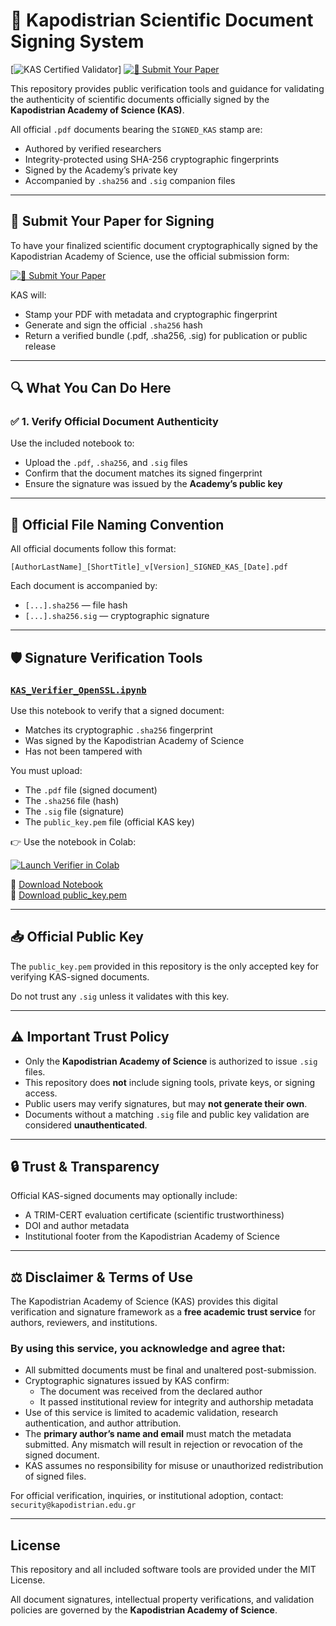 # 📄 Kapodistrian Scientific Document Signing System

[![KAS Certified Validator](https://img.shields.io/badge/KAS%20Certified-Validator-4B8BBE?style=for-the-badge&logo=googlecolab&logoColor=white)]
[![📝 Submit Your Paper](https://img.shields.io/badge/%F0%9F%93%9D%20Submit%20Your%20Paper-KAS%20Secure%20Form-2AA198?style=for-the-badge&logo=googleforms&logoColor=white)](https://forms.gle/oLhKr2KA17NPhSvr9)

This repository provides public verification tools and guidance for validating the authenticity of scientific documents officially signed by the **Kapodistrian Academy of Science (KAS)**.

All official `.pdf` documents bearing the `SIGNED_KAS` stamp are:
- Authored by verified researchers
- Integrity-protected using SHA-256 cryptographic fingerprints
- Signed by the Academy’s private key
- Accompanied by `.sha256` and `.sig` companion files

---

## 📝 Submit Your Paper for Signing

To have your finalized scientific document cryptographically signed by the Kapodistrian Academy of Science, use the official submission form:

[![📝 Submit Your Paper](https://img.shields.io/badge/%F0%9F%93%9D%20Submit%20Your%20Paper-KAS%20Secure%20Form-2AA198?style=for-the-badge&logo=googleforms&logoColor=white)](https://forms.gle/oLhKr2KA17NPhSvr9)

KAS will:
- Stamp your PDF with metadata and cryptographic fingerprint
- Generate and sign the official `.sha256` hash
- Return a verified bundle (.pdf, .sha256, .sig) for publication or public release

---

## 🔍 What You Can Do Here

### ✅ 1. Verify Official Document Authenticity

Use the included notebook to:
- Upload the `.pdf`, `.sha256`, and `.sig` files
- Confirm that the document matches its signed fingerprint
- Ensure the signature was issued by the **Academy’s public key**

---

## 📄 Official File Naming Convention

All official documents follow this format:

```
[AuthorLastName]_[ShortTitle]_v[Version]_SIGNED_KAS_[Date].pdf
```

Each document is accompanied by:
- `[...].sha256` — file hash
- `[...].sha256.sig` — cryptographic signature

---

## 🛡 Signature Verification Tools

### [`KAS_Verifier_OpenSSL.ipynb`](./KAS_Verifier_OpenSSL.ipynb)

Use this notebook to verify that a signed document:
- Matches its cryptographic `.sha256` fingerprint
- Was signed by the Kapodistrian Academy of Science
- Has not been tampered with

You must upload:
- The `.pdf` file (signed document)
- The `.sha256` file (hash)
- The `.sig` file (signature)
- The `public_key.pem` file (official KAS key)

👉 Use the notebook in Colab:

[![Launch Verifier in Colab](https://colab.research.google.com/assets/colab-badge.svg)](https://colab.research.google.com/github/Galactic-Code-Developers/kas-pdf-auth-verifier/blob/main/KAS_Verifier_OpenSSL.ipynb)

📄 [Download Notebook](https://github.com/Galactic-Code-Developers/kas-pdf-auth-verifier/raw/main/KAS_Verifier_OpenSSL.ipynb)  
🔐 [Download public_key.pem](https://github.com/Galactic-Code-Developers/kas-pdf-auth-verifier/raw/main/public_key.pem)

---

## 📥 Official Public Key

The `public_key.pem` provided in this repository is the only accepted key for verifying KAS-signed documents.

Do not trust any `.sig` unless it validates with this key.

---

## ⚠️ Important Trust Policy

- Only the **Kapodistrian Academy of Science** is authorized to issue `.sig` files.
- This repository does **not** include signing tools, private keys, or signing access.
- Public users may verify signatures, but may **not generate their own**.
- Documents without a matching `.sig` file and public key validation are considered **unauthenticated**.

---

## 🔒 Trust & Transparency

Official KAS-signed documents may optionally include:
- A TRIM-CERT evaluation certificate (scientific trustworthiness)
- DOI and author metadata
- Institutional footer from the Kapodistrian Academy of Science

---

## ⚖️ Disclaimer & Terms of Use

The Kapodistrian Academy of Science (KAS) provides this digital verification and signature framework as a **free academic trust service** for authors, reviewers, and institutions.

### By using this service, you acknowledge and agree that:

- All submitted documents must be final and unaltered post-submission.
- Cryptographic signatures issued by KAS confirm:
  - The document was received from the declared author
  - It passed institutional review for integrity and authorship metadata
- Use of this service is limited to academic validation, research authentication, and author attribution.
- The **primary author’s name and email** must match the metadata submitted. Any mismatch will result in rejection or revocation of the signed document.
- KAS assumes no responsibility for misuse or unauthorized redistribution of signed files.

For official verification, inquiries, or institutional adoption, contact: `security@kapodistrian.edu.gr`

---

## License

This repository and all included software tools are provided under the MIT License.

All document signatures, intellectual property verifications, and validation policies are governed by the **Kapodistrian Academy of Science**.
